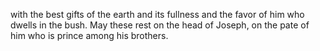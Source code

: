 with the best gifts of the earth and its fullness and the favor of him who dwells in the bush. May these rest on the head of Joseph, on the pate of him who is prince among his brothers.

